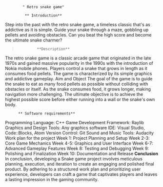             " Retro snake game"

             ** Introduction**
 Step into the past with the retro snake game, a timeless classic that's 
as addictive as it is simple. Guide your snake through a maze, gobbling 
up pellets and avoiding obstacles. Can you beat the high score and 
become the ultimate snake charmer?

>              **Description**
 The retro snake game is a classic arcade game that originated in the 
late 1970s and gained massive popularity in the 1990s with the 
introduction of Nokia mobile phones. Players control a snake that 
grows in length as it consumes food pellets. The game is 
characterized by its simple graphics and addictive gameplay.
Aim and Object
 The goal of the game is to guide the snake to eat as many food pellets as 
possible without colliding with obstacles or itself. As the snake consumes 
food, it grows longer, making navigation more challenging. The ultimate 
objective is to achieve the highest possible score before either running into a 
wall or the snake's own body.

          ** Software requirements**
 Programming Language: C++
 Game Development Framework: Raylib
 Graphics and Design Tools: Any graphics software
 IDE: Visual Studio, Code::Blocks, Atom
 Version Control: Git
 Sound and Music Tools: Audacity
Work plan for the project
 Week 1: Project Planning and Setup
 Week 2-3: Core Game Mechanics
 Week 4-5: Graphics and User Interface
 Week 6-7: Advanced Gameplay Features
 Week 8: Testing and Debugging
 Week 9: Polishing and Finalization
 Week 10: Documentation and Release
              **Conclusion**
 In conclusion, developing a Snake game project involves 
meticulous planning, execution, and iteration to create an 
engaging and polished final product. By adhering to a 
structured work plan and prioritizing user experience, 
developers can craft a game that captivates players and 
leaves a lasting impression in the gaming community.
